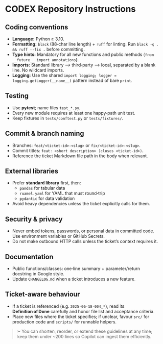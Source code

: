 # CODEX Repository Instructions

## Coding conventions
* **Language:** Python ≥ 3.10.  
* **Formatting:** `black` (88‑char line length) + `ruff` for linting.  Run `black -q . && ruff --fix .` before committing.
* **Type hints:** Mandatory for all new functions and public methods (`from __future__ import annotations`).
* **Imports:** Standard library ⟶ third‑party ⟶ local, separated by a blank line.  No wildcard imports.
* **Logging:** Use the shared `import logging; logger = logging.getLogger(__name__)` pattern instead of bare `print`.

## Testing
* Use **pytest**; name files `test_*.py`.
* Every new module requires at least one happy‑path unit test.
* Keep fixtures in `tests/conftest.py` or `tests/fixtures/`.

## Commit & branch naming
* Branches: `feat/<ticket‑id>‑<slug>` or `fix/<ticket‑id>‑<slug>`.
* Commit titles: `feat: <short description> (closes <ticket‑id>)`.
* Reference the ticket Markdown file path in the body when relevant.

## External libraries
* Prefer **standard library** first, then:  
  - `pandas` for tabular data  
  - `ruamel.yaml` for YAML that must round‑trip  
  - `pydantic` for data validation  
* Avoid heavy dependencies unless the ticket explicitly calls for them.

## Security & privacy
* Never embed tokens, passwords, or personal data in committed code.  Use environment variables or GitHub Secrets.
* Do not make outbound HTTP calls unless the ticket’s context requires it.

## Documentation
* Public functions/classes: one‑line summary + parameter/return docstring in Google style.
* Update `CHANGELOG.md` when a ticket introduces a new feature.

## Ticket‑aware behaviour
* If a ticket is referenced (e.g. `2025‑06‑18‑004_*`), read its **Definition of Done** carefully and honor file list and acceptance criteria.
* Place new files where the ticket specifies; if unclear, favour `src/` for production code and `scripts/` for runnable helpers.

> ✂ You can shorten, reorder, or extend these guidelines at any time; keep them under ~200 lines so Copilot can ingest them efficiently.
